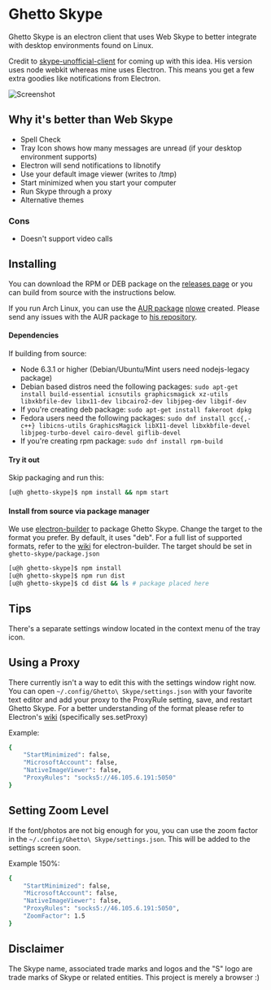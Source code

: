 # Ghetto Skype

Ghetto Skype is an electron client that uses Web Skype to better integrate with desktop environments found on Linux.

Credit to [skype-unofficial-client](https://github.com/haskellcamargo/skype-unofficial-client) for coming up with this idea. His version uses node webkit whereas mine uses Electron. This means you get a few extra goodies like notifications from Electron.

![Screenshot](src/assets/screenshot.png)

## Why it's better than Web Skype
- Spell Check
- Tray Icon shows how many messages are unread (if your desktop environment supports)
- Electron will send notifications to libnotify
- Use your default image viewer (writes to /tmp)
- Start minimized when you start your computer
- Run Skype through a proxy
- Alternative themes

### Cons
- Doesn't support video calls

## Installing

You can download the RPM or DEB package on the [releases page](https://github.com/stanfieldr/ghetto-skype/releases)
or you can build from source with the instructions below.

If you run Arch Linux, you can use the [AUR package](https://aur.archlinux.org/packages/ghetto-skype) [nlowe](https://github.com/nlowe)
created. Please send any issues with the AUR package to [his repository](https://github.com/nlowe/aur-ghetto-skype/issues).

#### Dependencies

If building from source:
- Node 6.3.1 or higher (Debian/Ubuntu/Mint users need nodejs-legacy package)
- Debian based distros need the following packages: `sudo apt-get install build-essential icnsutils graphicsmagick xz-utils libxkbfile-dev libx11-dev libcairo2-dev libjpeg-dev libgif-dev`
- If you're creating deb package: `sudo apt-get install fakeroot dpkg`
- Fedora users need the following packages: `sudo dnf install gcc{,-c++} libicns-utils GraphicsMagick libX11-devel libxkbfile-devel libjpeg-turbo-devel cairo-devel giflib-devel`
- If you're creating rpm package: `sudo dnf install rpm-build`

#### Try it out

Skip packaging and run this:
```bash
[u@h ghetto-skype]$ npm install && npm start
```

#### Install from source via package manager

We use [electron-builder](https://github.com/electron-userland/electron-builder) to package Ghetto Skype. Change the target to the
format you prefer. By default, it uses "deb". For a full list of supported formats,
refer to the [wiki](https://www.electron.build/configuration/linux) for electron-builder.
The target should be set in `ghetto-skype/package.json`

```bash
[u@h ghetto-skype]$ npm install
[u@h ghetto-skype]$ npm run dist
[u@h ghetto-skype]$ cd dist && ls # package placed here
```

## Tips

There's a separate settings window located in the context menu of the tray icon.

## Using a Proxy

There currently isn't a way to edit this with the settings window right now. You can open `~/.config/Ghetto\ Skype/settings.json` with your favorite text editor and add your proxy to the ProxyRule setting, save, and restart
Ghetto Skype. For a better understanding of the format please refer to Electron's [wiki](https://github.com/electron/electron/blob/master/docs/api/session.md#instance-methods) (specifically ses.setProxy)

Example:
```bash
{
	"StartMinimized": false,
	"MicrosoftAccount": false,
	"NativeImageViewer": false,
	"ProxyRules": "socks5://46.105.6.191:5050"
}
```

## Setting Zoom Level

If the font/photos are not big enough for you, you can use the zoom factor in the `~/.config/Ghetto\ Skype/settings.json`.
This will be added to the settings screen soon.

Example 150%:
```bash
{
	"StartMinimized": false,
	"MicrosoftAccount": false,
	"NativeImageViewer": false,
	"ProxyRules": "socks5://46.105.6.191:5050",
	"ZoomFactor": 1.5
}
```

## Disclaimer
The Skype name, associated trade marks and logos and the "S" logo are trade marks of Skype or related entities. This project is merely a browser :)
